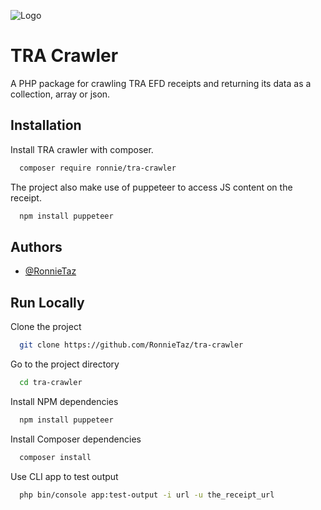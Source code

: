 
![Logo](https://banners.beyondco.de/TRA%20Crawler.png?theme=light&packageManager=composer+require&packageName=ronnie%2Ftra-crawler&pattern=glamorous&style=style_1&description=PHP+library+to+crawl+TRA+EFD+receipts&md=1&showWatermark=0&fontSize=100px&images=receipt-tax)


# TRA Crawler

A PHP package for crawling TRA EFD receipts and returning its data as a collection, array or json.


## Installation

Install TRA crawler with composer.

```bash
  composer require ronnie/tra-crawler
```

The project also make use of puppeteer to access JS content on the receipt.

```bash
  npm install puppeteer
```

## Authors

- [@RonnieTaz](https://www.github.com/RonnieTaz)


## Run Locally

Clone the project

```bash
  git clone https://github.com/RonnieTaz/tra-crawler
```

Go to the project directory

```bash
  cd tra-crawler
```

Install NPM dependencies

```bash
  npm install puppeteer
```

Install Composer dependencies

```bash
  composer install
```

Use CLI app to test output
```bash
  php bin/console app:test-output -i url -u the_receipt_url
```

